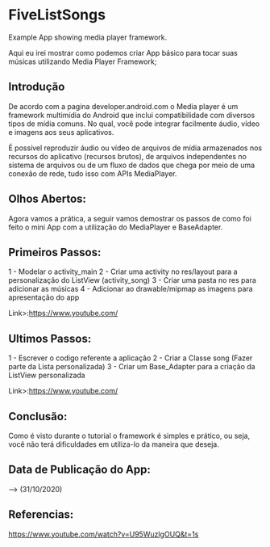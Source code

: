 # FiveListSongs
Example App showing media player framework.

Aqui eu irei mostrar como podemos criar App básico para tocar suas músicas utilizando Media Player Framework;

## Introdução

De acordo com a pagina developer.android.com o Media player é um framework multimídia do Android que inclui compatibilidade 
com diversos tipos de mídia comuns. No qual, você pode integrar facilmente áudio, vídeo e imagens aos seus aplicativos. 

É possível reproduzir áudio ou vídeo de arquivos de mídia armazenados nos recursos do aplicativo (recursos brutos), 
de arquivos independentes no sistema de arquivos ou  de um fluxo de dados que chega por meio de uma conexão de rede, 
tudo isso com APIs MediaPlayer.

## Olhos Abertos:

Agora vamos a prática, a seguir vamos demostrar os passos de como foi feito o mini App com a utilização do
MediaPlayer e BaseAdapter.

## Primeiros Passos:

1 - Modelar o activity_main
2 - Criar uma activity no res/layout para a personalização do ListView (activity_song)
3 - Criar uma pasta no res para adicionar as músicas 
4 - Adicionar ao drawable/mipmap as imagens para apresentação do app

Link>:https://www.youtube.com/

## Ultimos Passos:

1 - Escrever o codigo referente a aplicação
2 - Criar a Classe song (Fazer parte da Lista personalizada)
3 - Criar um Base_Adapter para a criação da ListView personalizada

Link>:https://www.youtube.com/

## Conclusão:

Como é visto durante o tutorial o framework é simples e prático, ou seja,
você não terá dificuldades em utiliza-lo da maneira que deseja.

## Data de Publicação do App: 
--> (31/10/2020)

## Referencias:
https://www.youtube.com/watch?v=U95WuzlgOUQ&t=1s
